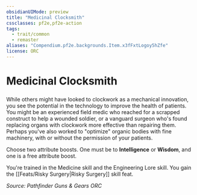```yaml
---
obsidianUIMode: preview
title: "Medicinal Clocksmith"
cssclasses: pf2e,pf2e-action
tags:
  - trait/common
  - remaster
aliases: "Compendium.pf2e.backgrounds.Item.x3fFxtLogoy5hZfe"
license: ORC
---
```

# Medicinal Clocksmith

### 






While others might have looked to clockwork as a mechanical innovation, you see the potential in the technology to improve the health of patients. You might be an experienced field medic who reached for a scrapped construct to help a wounded soldier, or a vanguard surgeon who's found replacing organs with clockwork more effective than repairing them. Perhaps you've also worked to "optimize" organic bodies with fine machinery, with or without the permission of your patients.

Choose two attribute boosts. One must be to **Intelligence** or **Wisdom**, and one is a free attribute boost.

You're trained in the Medicine skill and the Engineering Lore skill. You gain the [[Feats/Risky Surgery|Risky Surgery]] skill feat.

*Source: Pathfinder Guns & Gears*
*ORC*